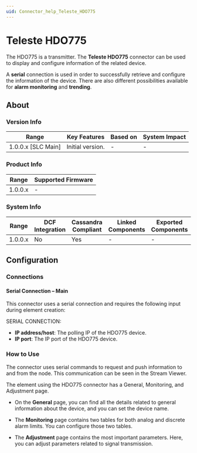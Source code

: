 ```yaml
---
uid: Connector_help_Teleste_HDO775
---
```


# Teleste HDO775

The HDO775 is a transmitter. The **Teleste HDO775** connector can be used to display and configure information of the related device.

A **serial** connection is used in order to successfully retrieve and configure the information of the device. There are also different possibilities available for **alarm monitoring** and **trending**.

## About

### Version Info

| Range              | Key Features     | Based on | System Impact |
|--------------------|------------------|----------|---------------|
| 1.0.0.x [SLC Main] | Initial version. | -        | -             |

### Product Info

| Range   | Supported Firmware |
|---------|--------------------|
| 1.0.0.x | -                  |

### System Info

| Range   | DCF Integration | Cassandra Compliant | Linked Components | Exported Components |
|---------|-----------------|---------------------|-------------------|---------------------|
| 1.0.0.x | No              | Yes                 | -                 | -                   |

## Configuration

### Connections

#### Serial Connection – Main

This connector uses a serial connection and requires the following input during element creation:

SERIAL CONNECTION:

- **IP address/host**: The polling IP of the HDO775 device.
- **IP port**: The IP port of the HDO775 device.

### How to Use

The connector uses serial commands to request and push information to and from the node. This communication can be seen in the Stream Viewer.

The element using the HDO775 connector has a General, Monitoring, and Adjustment page.

- On the **General** page, you can find all the details related to general information about the device, and you can set the device name.

- The **Monitoring** page contains two tables for both analog and discrete alarm limits. You can configure those two tables.

- The **Adjustment** page contains the most important parameters. Here, you can adjust parameters related to signal transmission.
